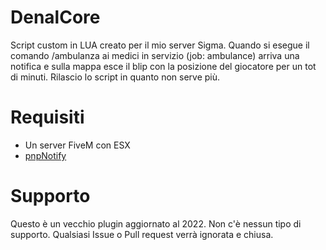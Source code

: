 # DenalCore
Script custom in LUA creato per il mio server Sigma. Quando si esegue il comando /ambulanza ai medici in servizio (job: ambulance) arriva una notifica e sulla mappa esce il blip con la posizione del giocatore per un tot di minuti. Rilascio lo script in quanto non serve più.

# Requisiti
- Un server FiveM con ESX
- [pnpNotify](https://vibeful.tebex.io/package/4499233)

# Supporto
Questo è un vecchio plugin aggiornato al 2022. Non c'è nessun tipo di supporto. Qualsiasi Issue o Pull request verrà ignorata e chiusa.
